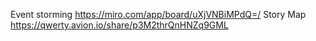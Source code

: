 Event storming https://miro.com/app/board/uXjVNBiMPdQ=/
Story Map https://qwerty.avion.io/share/p3M2thrQnHNZq9GML

